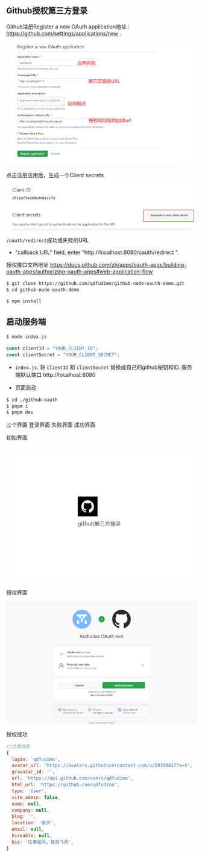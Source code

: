 ## Github授权第三方登录

Github注册Register a new OAuth application地址 : https://github.com/settings/applications/new .

![image](https://github.com/qdfudimo/MarkdownImage/blob/master/register.png)

点击注册应用后，生成一个Client secrets

![image](https://github.com/qdfudimo/MarkdownImage/blob/master/github-success.jpg)


`/oauth/redirect`成功或失败的URL

- "callback URL" field, enter "http://localhost:8080/oauth/redirect ".

授权接口文档地址 https://docs.github.com/zh/apps/oauth-apps/building-oauth-apps/authorizing-oauth-apps#web-application-flow

```bash
$ git clone https://github.com/qdfudimo/github-node-oauth-demo.git
$ cd github-node-oauth-demo
```

```bash
$ npm install
```

## 启动服务端

```bash
$ node index.js
```

```js
const clientId = "YOUR_CLIENT_ID";
const clientSecret = "YOUR_CLIENT_SECRET";
```

- `index.js`: 将 `clientID` 和 `clientSecret` 替换成自己的github秘钥和ID.
服务端默认端口 http://localhost:8080 

- 页面启动

```bash
$ cd ./github-oauth
$ pnpm i
$ pnpm dev
```
三个界面 登录界面 失败界面 成功界面

初始界面

![image](https://github.com/qdfudimo/MarkdownImage/blob/master/github.png)

授权界面

![image](https://github.com/qdfudimo/MarkdownImage/blob/master/oauth.jpg)

授权成功

```js
//之类信息
{
  login: 'qdfudimo',
  avatar_url: 'https://avatars.githubusercontent.com/u/50398817?v=4',
  gravatar_id: '',
  url: 'https://api.github.com/users/qdfudimo',
  html_url: 'https://github.com/qdfudimo',
  type: 'User',
  site_admin: false,
  name: null,
  company: null,
  blog: '',
  location: '南京',
  email: null,
  hireable: null,
  bio: '往事如风，我自飞扬',
}

```
